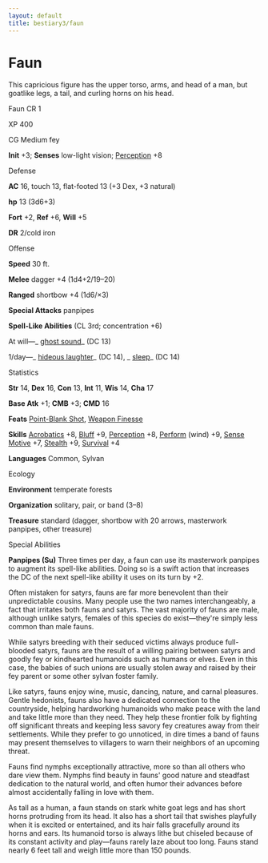 ```yaml
---
layout: default
title: bestiary3/faun
---
```

# Faun

This capricious figure has the upper torso, arms, and head of a man, but goatlike legs, a tail, and curling horns on his head.

Faun CR 1

XP 400

CG Medium fey

**Init** +3; **Senses** low-light vision; [Perception](skills/perception#_perception) +8

Defense

**AC** 16, touch 13, flat-footed 13 (+3 Dex, +3 natural)

**hp** 13 (3d6+3)

**Fort** +2, **Ref** +6, **Will** +5

**DR** 2/cold iron

Offense

**Speed** 30 ft.

**Melee** dagger +4 (1d4+2/19–20)

**Ranged** shortbow +4 (1d6/×3)

**Special Attacks** panpipes

**Spell-Like Abilities** (CL 3rd; concentration +6)

At will—_ [ghost sound](spells/ghostSound#_ghost-sound)_ (DC 13)

1/day—_ [hideous laughter](spells/hideousLaughter#_hideous-laughter)_ (DC 14), _ [sleep](spells/sleep#_sleep)_ (DC 14)

Statistics

**Str** 14, **Dex** 16, **Con** 13, **Int** 11, **Wis** 14, **Cha** 17

**Base Atk** +1; **CMB** +3; **CMD** 16

**Feats** [Point-Blank Shot](feats#_point-blank-shot), [Weapon Finesse](feats#_weapon-finesse)

**Skills** [Acrobatics](skills/acrobatics#_acrobatics) +8, [Bluff](skills/bluff#_bluff) +9, [Perception](skills/perception#_perception) +8, [Perform](skills/perform#_perform) (wind) +9, [Sense Motive](skills/senseMotive#_sense-motive) +7, [Stealth](skills/stealth#_stealth) +9, [Survival](skills/survival#_survival) +4

**Languages** Common, Sylvan

Ecology

**Environment** temperate forests

**Organization** solitary, pair, or band (3–8)

**Treasure** standard (dagger, shortbow with 20 arrows, masterwork panpipes, other treasure)

Special Abilities

**Panpipes (Su)** Three times per day, a faun can use its masterwork panpipes to augment its spell-like abilities. Doing so is a swift action that increases the DC of the next spell-like ability it uses on its turn by +2.

Often mistaken for satyrs, fauns are far more benevolent than their unpredictable cousins. Many people use the two names interchangeably, a fact that irritates both fauns and satyrs. The vast majority of fauns are male, although unlike satyrs, females of this species do exist—they're simply less common than male fauns.

While satyrs breeding with their seduced victims always produce full-blooded satyrs, fauns are the result of a willing pairing between satyrs and goodly fey or kindhearted humanoids such as humans or elves. Even in this case, the babies of such unions are usually stolen away and raised by their fey parent or some other sylvan foster family.

Like satyrs, fauns enjoy wine, music, dancing, nature, and carnal pleasures. Gentle hedonists, fauns also have a dedicated connection to the countryside, helping hardworking humanoids who make peace with the land and take little more than they need. They help these frontier folk by fighting off significant threats and keeping less savory fey creatures away from their settlements. While they prefer to go unnoticed, in dire times a band of fauns may present themselves to villagers to warn their neighbors of an upcoming threat.

Fauns find nymphs exceptionally attractive, more so than all others who dare view them. Nymphs find beauty in fauns' good nature and steadfast dedication to the natural world, and often humor their advances before almost accidentally falling in love with them.

As tall as a human, a faun stands on stark white goat legs and has short horns protruding from its head. It also has a short tail that swishes playfully when it is excited or entertained, and its hair falls gracefully around its horns and ears. Its humanoid torso is always lithe but chiseled because of its constant activity and play—fauns rarely laze about too long. Fauns stand nearly 6 feet tall and weigh little more than 150 pounds.

